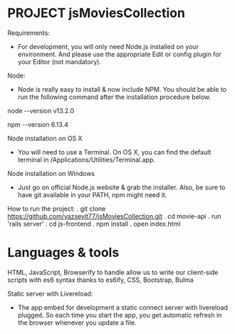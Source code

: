 # PROJECT jsMoviesCollection

Requirements:

- For development, you will only need Node.js installed on your environment. And please use the appropriate Edit or config plugin for your Editor (not mandatory).

Node:

- Node is really easy to install & now include NPM. You should be able to run the following command after the installation procedure below.

node --version
v13.2.0

npm --version
6.13.4

Node installation on OS X

- You will need to use a Terminal. On OS X, you can find the default terminal in /Applications/Utilities/Terminal.app.

Node installation on Windows

- Just go on official Node.js website & grab the installer. Also, be sure to have git available in your PATH, npm might need it.

How to run the project:
. git clone https://github.com/yazseyit77/jsMoviesCollection.git
. cd movie-api
. run 'rails server'
. cd js-frontend
. npm install
. open index.html

# Languages & tools

HTML,
JavaScript,
Browserify to handle allow us to write our client-side scripts with es6 syntax thanks to es6ify,
CSS,
Bootstrap,
Bulma

Static server with Livereload:

- The app embed for development a static connect server with livereload plugged. So each time you start the app, you get automatic refresh in the browser whenever you update a file.
